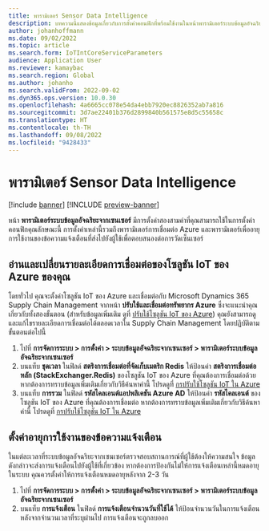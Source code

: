 ```yaml
---
title: พารามิเตอร์ Sensor Data Intelligence
description: บทความนี้แสดงข้อมูลเกี่ยวกับการตั้งค่าคอนฟิกที่พร้อมใช้งานในหน้าพารามิเตอร์ระบบข้อมูลอัจฉริยะจากเซนเซอร์
author: johanhoffmann
ms.date: 09/02/2022
ms.topic: article
ms.search.form: IoTIntCoreServiceParameters
audience: Application User
ms.reviewer: kamaybac
ms.search.region: Global
ms.author: johanho
ms.search.validFrom: 2022-09-02
ms.dyn365.ops.version: 10.0.30
ms.openlocfilehash: 4a6665cc078e54da4ebb7920ec8826352ab7a816
ms.sourcegitcommit: 3d7ae22401b376d2899840b561575e8d5c55658c
ms.translationtype: HT
ms.contentlocale: th-TH
ms.lasthandoff: 09/08/2022
ms.locfileid: "9428433"
---
```

# <a name="sensor-data-intelligence-parameters"></a>พารามิเตอร์ Sensor Data Intelligence

[!include [banner](../includes/banner.md)]
[!INCLUDE [preview-banner](../includes/preview-banner.md)]

หน้า **พารามิเตอร์ระบบข้อมูลอัจฉริยะจากเซนเซอร์** มีการตั้งค่าสองสามค่าที่คุณสามารถใช้ในการตั้งค่าคอนฟิกคุณลักษณะนี้ การตั้งค่าเหล่านี้รวมถึงพารามิเตอร์การเชื่อมต่อ Azure และพารามิเตอร์เพื่ออายุการใช้งานของข้อความแจ้งเตือนที่ส่งไปยังผู้ใช้เพื่อตอบสนองต่อการวัดเซ็นเซอร์

## <a name="read-and-change-connection-details-for-your-azure-iot-solution"></a>อ่านและเปลี่ยนรายละเอียดการเชื่อมต่อของโซลูชัน IoT ของ Azure ของคุณ

โดยทั่วไป คุณจะตั้งค่าโซลูชัน IoT ของ Azure และเชื่อมต่อกับ Microsoft Dynamics 365 Supply Chain Management จากหน้า **ปรับใช้และเชื่อมต่อทรัพยากร Azure** ซึ่งจะแนะนำคุณเกี่ยวกับทั้งสองขั้นตอน (สำหรับข้อมูลเพิ่มเติม ดูที่ [ปรับใช้โซลูชัน IoT ของ Azure](sdi-deploy-iot-solution-on-azure.md)) คุณยังสามารถดูและแก้ไขรายละเอียดการเชื่อมต่อได้ตลอดเวลาใน Supply Chain Management โดยปฏิบัติตามขั้นตอนต่อไปนี้

1. ไปที่ **การจัดการระบบ \> การตั้งค่า \> ระบบข้อมูลอัจฉริยะจากเซนเซอร์ \> พารามิเตอร์ระบบข้อมูลอัจฉริยะจากเซนเซอร์**
1. บนแท็บ **ชุดเวลา** ในฟิลด์ **สตริงการเชื่อมต่อที่จัดเก็บเมตริก Redis** ให้ป้อนค่า **สตริงการเชื่อมต่อหลัก (StackExchanger.Redis)** ของโซลูชัน IoT ของ Azure ที่คุณต้องการเชื่อมต่อด้วย หากต้องการทราบข้อมูลเพิ่มเติมเกี่ยวกับวิธีค้นหาค่านี้ โปรดดูที่ [กรปรับใช้โซลูชัน IoT ใน Azure](sdi-deploy-iot-solution-on-azure.md)
1. บนแท็บ **การรวม** ในฟิลด์ **รหัสไคลเอนต์แอปพลิเคชัน Azure AD** ให้ป้อนค่า **รหัสไคลเอนต์** ของโซลูชัน IoT ของ Azure ที่คุณต้องการเชื่อมต่อ หากต้องการทราบข้อมูลเพิ่มเติมเกี่ยวกับวิธีค้นหาค่านี้ โปรดดูที่ [กรปรับใช้โซลูชัน IoT ใน Azure](sdi-deploy-iot-solution-on-azure.md)

## <a name="set-the-lifetime-of-alert-messages"></a>ตั้งค่าอายุการใช้งานของข้อความแจ้งเตือน

ในแต่ละเวลาที่ระบบข้อมูลอัจฉริยะจากเซนเซอร์ตรวจสอบสถานการณ์ที่ผู้ใช้ต้องให้ความสนใจ ข้อมูลดังกล่าวจะส่งการแจ้งเตือนไปยังผู้ใช้ที่เกี่ยวข้อง หากต้องการป้องกันไม่ให้การแจ้งเตือนเหล่านี้หมดอายุในระบบ คุณควรตั้งค่าให้การแจ้งเตือนหมดอายุหลังจาก 2-3 วัน

1. ไปที่ **การจัดการระบบ \> การตั้งค่า \> ระบบข้อมูลอัจฉริยะจากเซนเซอร์ \> พารามิเตอร์ระบบข้อมูลอัจฉริยะจากเซนเซอร์**
1. บนแท็บ **การแจ้งเตือน** ในฟิลด์ **การแจ้งเตือนจำนวนวันที่ใช้ได้** ให้ป้อนจํานวนวันในการแจ้งเตือน หลังจากจํานวนเวลาที่ระบุผ่านไป การแจ้งเตือนจะถูกลบออก
